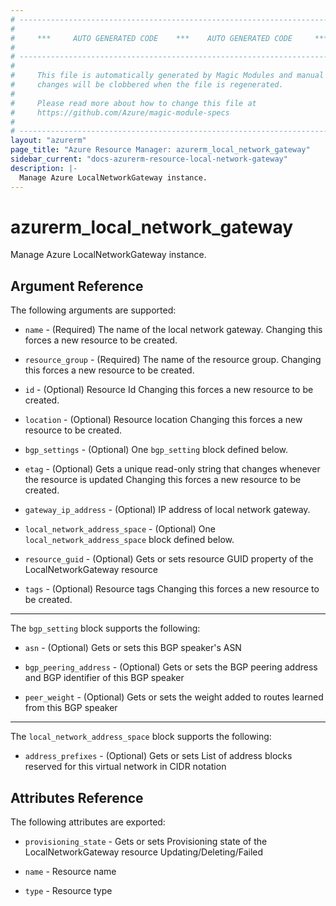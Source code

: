 ```yaml
---
# ----------------------------------------------------------------------------
#
#     ***     AUTO GENERATED CODE    ***    AUTO GENERATED CODE     ***
#
# ----------------------------------------------------------------------------
#
#     This file is automatically generated by Magic Modules and manual
#     changes will be clobbered when the file is regenerated.
#
#     Please read more about how to change this file at
#     https://github.com/Azure/magic-module-specs
#
# ----------------------------------------------------------------------------
layout: "azurerm"
page_title: "Azure Resource Manager: azurerm_local_network_gateway"
sidebar_current: "docs-azurerm-resource-local-network-gateway"
description: |-
  Manage Azure LocalNetworkGateway instance.
---
```


# azurerm_local_network_gateway

Manage Azure LocalNetworkGateway instance.


## Argument Reference

The following arguments are supported:

* `name` - (Required) The name of the local network gateway. Changing this forces a new resource to be created.

* `resource_group` - (Required) The name of the resource group. Changing this forces a new resource to be created.

* `id` - (Optional) Resource Id Changing this forces a new resource to be created.

* `location` - (Optional) Resource location Changing this forces a new resource to be created.

* `bgp_settings` - (Optional) One `bgp_setting` block defined below.

* `etag` - (Optional) Gets a unique read-only string that changes whenever the resource is updated Changing this forces a new resource to be created.

* `gateway_ip_address` - (Optional) IP address of local network gateway.

* `local_network_address_space` - (Optional) One `local_network_address_space` block defined below.

* `resource_guid` - (Optional) Gets or sets resource GUID property of the LocalNetworkGateway resource

* `tags` - (Optional) Resource tags Changing this forces a new resource to be created.

---

The `bgp_setting` block supports the following:

* `asn` - (Optional) Gets or sets this BGP speaker's ASN

* `bgp_peering_address` - (Optional) Gets or sets the BGP peering address and BGP identifier of this BGP speaker

* `peer_weight` - (Optional) Gets or sets the weight added to routes learned from this BGP speaker

---

The `local_network_address_space` block supports the following:

* `address_prefixes` - (Optional) Gets or sets List of address blocks reserved for this virtual network in CIDR notation

## Attributes Reference

The following attributes are exported:

* `provisioning_state` - Gets or sets Provisioning state of the LocalNetworkGateway resource Updating/Deleting/Failed

* `name` - Resource name

* `type` - Resource type
